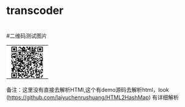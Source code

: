 # transcoder
#
#二维码测试图片

![二维码测试图片](https://github.com/laiyuchenrushuang/transcoder/blob/master/qr.png)

备注：这里没有直接去解析HTMl,这个有demo源码去解析html，look (https://github.com/laiyuchenrushuang/HTML2HashMap)
有详细解析
